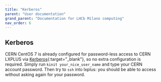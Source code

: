 ```yaml
---
title: "Kerberos"
parent: "User documentation"
grand_parent: "Documentation for LHCb Milano computing"
nav_order: 6
---
```


## Kerberos

CERN CentOS 7 is already configured for password-less access to CERN LXPLUS via [Kerberos](https://linux.web.cern.ch/docs/kerberos-access/){:target="_blank"}, so no extra configuration is required.
Simply run `kinit your_nice_user_name` and type your CERN account password. Then try to `ssh` into lxplus: you should be able to access without asking again for your password.

